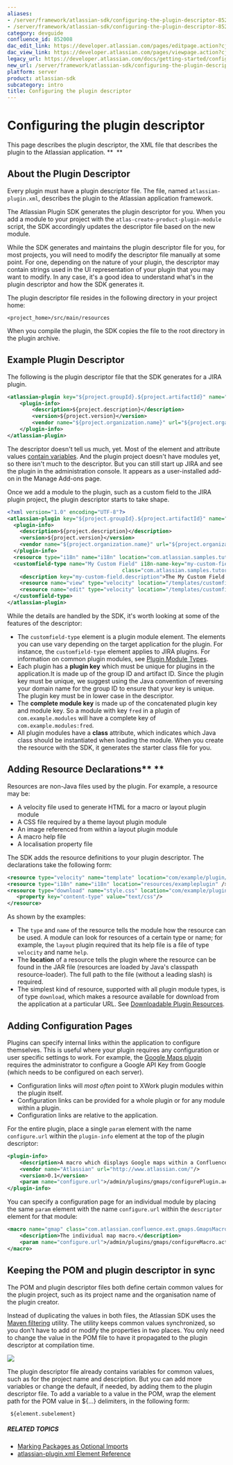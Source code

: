 ```yaml
---
aliases:
- /server/framework/atlassian-sdk/configuring-the-plugin-descriptor-852008.html
- /server/framework/atlassian-sdk/configuring-the-plugin-descriptor-852008.md
category: devguide
confluence_id: 852008
dac_edit_link: https://developer.atlassian.com/pages/editpage.action?cjm=wozere&pageId=852008
dac_view_link: https://developer.atlassian.com/pages/viewpage.action?cjm=wozere&pageId=852008
legacy_url: https://developer.atlassian.com/docs/getting-started/configuring-the-plugin-descriptor
new_url: /server/framework/atlassian-sdk/configuring-the-plugin-descriptor
platform: server
product: atlassian-sdk
subcategory: intro
title: Configuring the plugin descriptor
---
```

# Configuring the plugin descriptor

This page describes the plugin descriptor, the XML file that describes the plugin to the Atlassian application. **  **

## About the Plugin Descriptor

Every plugin must have a plugin descriptor file. The file, named `atlassian-plugin.xml`, describes the plugin to the Atlassian application framework.

The Atlassian Plugin SDK generates the plugin descriptor for you. When you add a module to your project with the `atlas-create-product-plugin-module` script, the SDK accordingly updates the descriptor file based on the new module.

While the SDK generates and maintains the plugin descriptor file for you, for most projects, you will need to modify the descriptor file manually at some point. For one, depending on the nature of your plugin, the descriptor may contain strings used in the UI representation of your plugin that you may want to modify. In any case, it's a good idea to understand what's in the plugin descriptor and how the SDK generates it.

The plugin descriptor file resides in the following directory in your project home:

`<project_home>/src/main/resources`

When you compile the plugin, the SDK copies the file to the root directory in the plugin archive. 

## Example Plugin Descriptor

The following is the plugin descriptor file that the SDK generates for a JIRA plugin.

``` xml
<atlassian-plugin key="${project.groupId}.${project.artifactId}" name="${project.name}" plugins-version="2">
    <plugin-info>
        <description>${project.description}</description>
        <version>${project.version}</version>
        <vendor name="${project.organization.name}" url="${project.organization.url}" />
    </plugin-info>
</atlassian-plugin>
```

The descriptor doesn't tell us much, yet. Most of the element and attribute values [contain variables](#contain-variables). And the plugin project doesn't have modules yet, so there isn't much to the descriptor. But you can still start up JIRA and see the plugin in the administration console. It appears as a user-installed add-on in the Manage Add-ons page. 

Once we add a module to the plugin, such as a custom field to the JIRA plugin project, the plugin descriptor starts to take shape.

``` xml
<?xml version="1.0" encoding="UTF-8"?>
<atlassian-plugin key="${project.groupId}.${project.artifactId}" name="${project.name}" plugins-version="2">
  <plugin-info>
    <description>${project.description}</description>
    <version>${project.version}</version>
    <vendor name="${project.organization.name}" url="${project.organization.url}"/>
  </plugin-info>
  <resource type="i18n" name="i18n" location="com.atlassian.samples.tutorial.myJiraPlugin"/>
  <customfield-type name="My Custom Field" i18n-name-key="my-custom-field.name" key="my-custom-field" 
                                     class="com.atlassian.samples.tutorial.jira.customfields.MyCustomField">
    <description key="my-custom-field.description">The My Custom Field Plugin</description>
    <resource name="view" type="velocity" location="/templates/customfields/my-custom-field/view.vm"/>
    <resource name="edit" type="velocity" location="/templates/customfields/my-custom-field/edit.vm"/>
  </customfield-type>
</atlassian-plugin>
```

While the details are handled by the SDK, it's worth looking at some of the features of the descriptor:

-   The `customfield-type` element is a plugin module element. The elements you can use vary depending on the target application for the plugin. For instance, the `customfield-type` element applies to JIRA plugins. For information on common plugin modules, see [Plugin Module Types](https://developer.atlassian.com/x/qAAN).
-   Each plugin has a **plugin key** which must be unique for plugins in the application.It is made up of the group ID and artifact ID. Since the plugin key must be unique, we suggest using the Java convention of reversing your domain name for the group ID to ensure that your key is unique. The plugin key must be in lower case in the descriptor.
-   The **complete module key** is made up of the concatenated plugin key and module key. So a module with key `fred` in a plugin of `com.example.modules` will have a complete key of `com.example.modules:fred`.
-   All plugin modules have a **class** attribute, which indicates which Java class should be instantiated when loading the module. When you create the resource with the SDK, it generates the starter class file for you.

## Adding Resource Declarations** **

Resources are non-Java files used by the plugin. For example, a resource may be:

-   A velocity file used to generate HTML for a macro or layout plugin module
-   A CSS file required by a theme layout plugin module
-   An image referenced from within a layout plugin module
-   A macro help file
-   A localisation property file

The SDK adds the resource definitions to your plugin descriptor. The declarations take the following form:

``` xml
<resource type="velocity" name="template" location="com/example/plugin/template.vm"/>
<resource type="i18n" name="i18n" location="resources/exampleplugin" />
<resource type="download" name="style.css" location="com/example/plugin/style.css">
   <property key="content-type" value="text/css"/>
</resource>
```

As shown by the examples:

-   The `type` and `name` of the resource tells the module how the resource can be used. A module can look for resources of a certain type or name; for example, the `layout` plugin required that its help file is a file of type `velocity` and name `help`.
-   The **location** of a resource tells the plugin where the resource can be found in the JAR file (resources are loaded by Java's classpath resource-loader). The full path to the file (without a leading slash) is required.
-   The simplest kind of resource, supported with all plugin module types, is of type `download`, which makes a resource available for download from the application at a particular URL. See [Downloadable Plugin Resources](https://developer.atlassian.com/display/CONFDEV/Adding+Plugin+and+Module+Resources).

## Adding Configuration Pages

Plugins can specify internal links within the application to configure themselves. This is useful where your plugin requires any configuration or user specific settings to work. For example, the <a href="https://marketplace.atlassian.com/plugins/com.atlassian.confluence.ext.gmaps" class="external-link">Google Maps plugin</a> requires the administrator to configure a Google API Key from Google (which needs to be configured on each server).

-   Configuration links will *most often* point to XWork plugin modules within the plugin itself.
-   Configuration links can be provided for a whole plugin or for any module within a plugin.
-   Configuration links are relative to the application.

For the entire plugin, place a single `param` element with the name `configure.url` within the `plugin-info` element at the top of the plugin descriptor:

``` xml
<plugin-info>
    <description>A macro which displays Google maps within a Confluence page.</description>
    <vendor name="Atlassian" url="http://www.atlassian.com/"/>
    <version>0.1</version>
    <param name="configure.url">/admin/plugins/gmaps/configurePlugin.action</param>
</plugin-info>
```

You can specify a configuration page for an individual module by placing the same `param` element with the name `configure.url` within the `descriptor` element for that module:

``` xml
<macro name="gmap" class="com.atlassian.confluence.ext.gmaps.GmapsMacro" key="gmap">
    <description>The individual map macro.</description>
    <param name="configure.url">/admin/plugins/gmaps/configureMacro.action</param>
</macro>
```

## Keeping the POM and plugin descriptor in sync

The POM and plugin descriptor files both define certain common values for the plugin project, such as its project name and the organisation name of the plugin creator.

Instead of duplicating the values in both files, the Atlassian SDK uses the <a href="http://maven.apache.org/shared/maven-filtering/" class="external-link">Maven filtering</a> utility. The utility keeps common values synchronized, so you don't have to add or modify the properties in two places. You only need to change the value in the POM file to have it propagated to the plugin descriptor at compilation time.

![](/server/framework/atlassian-sdk/images/xmlfilemappings.png)

The plugin descriptor file already contains variables for common values, such as for the project name and description. But you can add more variables or change the default, if needed, by adding them to the plugin descriptor file. To add a variable to a value in the POM, wrap the element path for the POM value in ${...} delimiters, in the following form:

` ${element.subelement}`

##### RELATED TOPICS

-   [Marking Packages as Optional Imports](/server/framework/atlassian-sdk/marking-packages-as-optional-imports)
-   [atlassian-plugin.xml Element Reference](/server/framework/atlassian-sdk/atlassian-plugin-xml-element-reference)






















































